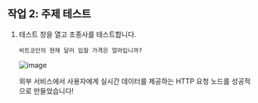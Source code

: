 ## 작업 2: 주제 테스트

1. 테스트 창을 열고 조종사를 테스트합니다.

   ```
   비트코인의 현재 달러 입찰 가격은 얼마입니까?
   ```
   
   ![image](https://github.com/user-attachments/assets/a4e94787-69c6-41a4-8dfe-51eb49a7e059)

   외부 서비스에서 사용자에게 실시간 데이터를 제공하는 HTTP 요청 노드를 성공적으로 만들었습니다!

